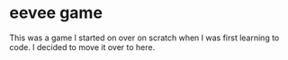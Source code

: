 # eevee game 
 This was a game I started on over on scratch when I was first learning to code. I decided to move it over to here.
